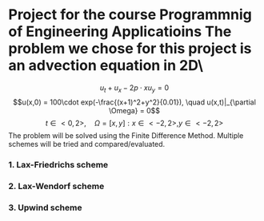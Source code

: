# Project for the course Programmnig of Engineering Applicatioins The problem we chose for this project is an advection equation in 2D\
$$u_t+u_x -2p\cdot xu_y= 0$$
$$u(x,0) = 100\cdot exp(-\frac{(x+1)^2+y^2}{0.01}), \quad u(x,t)|_{\partial \Omega} = 0$$
$$t \in <0,2>, \quad \Omega = {[x,y]:x\in <-2,2>, y \in <-2,2>}$$
The problem will be solved using the Finite Difference Method. Multiple schemes will be tried and compared/evaluated.

### 1. Lax-Friedrichs scheme

### 2. Lax-Wendorf scheme

### 3. Upwind scheme
